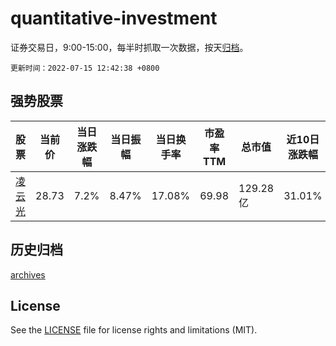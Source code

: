 # quantitative-investment

证券交易日，9:00-15:00，每半时抓取一次数据，按天[归档](archives)。

`更新时间：2022-07-15 12:42:38 +0800`

## 强势股票

|股票|当前价|当日涨跌幅|当日振幅|当日换手率|市盈率TTM|总市值|近10日涨跌幅|
|----|----|----|----|----|----|----|----|
|[凌云光](https://xueqiu.com/S/SH688400)|28.73|7.2%|8.47%|17.08%|69.98|129.28亿|31.01%|

## 历史归档

[archives](archives)

## License

See the [LICENSE](LICENSE) file for license rights and limitations (MIT).